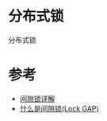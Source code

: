 分布式锁
========
分布式锁

# 参考
 * [间隙锁详解](https://blog.csdn.net/qq_19734597/article/details/81030920)
 * [什么是间隙锁(Lock GAP)](https://www.pianshen.com/article/5908775779/)
